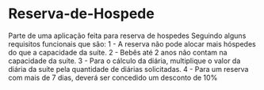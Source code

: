 # Reserva-de-Hospede
Parte de uma aplicação feita para reserva de hospedes
Seguindo alguns requisitos funcionais que são:
1 - A reserva não pode alocar mais hóspedes do que a capacidade da suíte.
2 - Bebês até 2 anos não contam na capacidade da suíte.
3 - Para o cálculo da diária, multiplique o valor da diária da suíte pela quantidade de diárias solicitadas.
4 - Para um reserva com mais de 7 dias, deverá ser concedido um desconto de 10%
